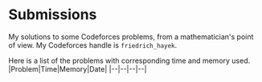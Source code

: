 # Submissions
My solutions to some Codeforces problems, from a mathematician's point of view. My Codeforces handle is `friedrich_hayek`.

Here is a list of the problems with corresponding time and memory used.
|Problem|Time|Memory|Date|
|--|--|--|--|
